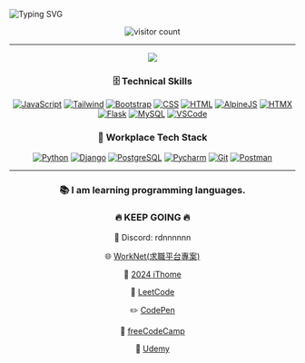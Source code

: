 ![Typing SVG](https://readme-typing-svg.herokuapp.com/?lines=Welcome+to+my+GitHub+(ﾉ◕ヮ◕)ﾉ*:･ﾟ✧;I+am+RDNNNNN(Ma)+(◕‿◕);Good+morning+🌞,+In+case+I+don%27t+see+you;Good+afternoon+🌇,+Good+evening+🌆,+and+good+night!+🌙&center=true&width=1000&height=50&color=00FF00)

<div align="center">
  <img src="https://hits.seeyoufarm.com/api/count/incr/badge.svg?url=https%3A%2F%2Fgithub.com%2FRDNNNNN%2F&count_bg=%2379C83D&title_bg=%23555555&icon=&icon_color=%23E7E7E7&title=visits&edge_flat=false" alt="visitor count" />
</div>

---

<div align="center">
  <img src=https://github-readme-stats.vercel.app/api/top-langs/?username=RDNNNNN&layout=compact&theme=chartreuse-dark 
</div>

### 🗄️ Technical Skills

[![JavaScript](https://skillicons.dev/icons?i=js)](https://developer.mozilla.org/en-US/docs/Web/JavaScript) 
[![Tailwind](https://skillicons.dev/icons?i=tailwind)](https://tailwindcss.com/)
[![Bootstrap](https://skillicons.dev/icons?i=bootstrap)](https://getbootstrap.com/)
[![CSS](https://skillicons.dev/icons?i=css)](https://developer.mozilla.org/en-US/docs/Web/CSS)
[![HTML](https://skillicons.dev/icons?i=html)](https://developer.mozilla.org/en-US/docs/Web/HTML)
[![AlpineJS](https://skillicons.dev/icons?i=alpinejs)](https://alpinejs.dev/) 
[![HTMX](https://skillicons.dev/icons?i=htmx)](https://htmx.org/)
[![Flask](https://skillicons.dev/icons?i=flask)](https://flask.palletsprojects.com/en/3.0.x/) 
[![MySQL](https://skillicons.dev/icons?i=mysql)](https://www.mysql.com/)
[![VSCode](https://skillicons.dev/icons?i=vscode)](https://code.visualstudio.com/)

### 💼 Workplace Tech Stack

[![Python](https://skillicons.dev/icons?i=py)](https://www.python.org/) 
[![Django](https://skillicons.dev/icons?i=django)](https://www.djangoproject.com/) 
[![PostgreSQL](https://skillicons.dev/icons?i=postgres)](https://www.postgresql.org/)
[![Pycharm](https://skillicons.dev/icons?i=pycharm)](https://www.jetbrains.com/pycharm/)
[![Git](https://skillicons.dev/icons?i=git)](https://git-scm.com/)
[![Postman](https://skillicons.dev/icons?i=postman)](https://www.postman.com/)

---

### 📚 I am learning programming languages.

### 🔥 KEEP GOING 🔥

💬 Discord: rdnnnnnn

🌐 [WorkNet(求職平台專案)](https://github.com/astrocamp/17th-WorkNet)

📝 [2024 iThome](https://ithelp.ithome.com.tw/users/20168290/ironman/7118)

🌟 [LeetCode](https://leetcode.com/u/RDNNN/) 

✏️ [CodePen](https://codepen.io/RDNNNNN)

📖 [freeCodeCamp](https://www.freecodecamp.org/RDNNN) 

📒 [Udemy](https://www.udemy.com/user/ma-yu-deng/)











